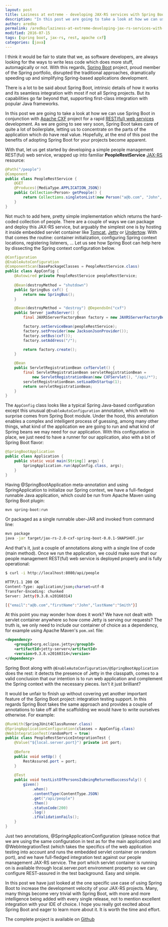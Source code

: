 ```yaml
---
layout: post
title: Laziness at extreme - developing JAX-RS services with Spring Boot
description: "In this post we are going to take a look at how we can use Spring Boot in conjunction with Apache CXF project for a rapid REST(ful) web services development."
author: aredko
permalink: /aredko/laziness-at-extreme-developing-jax-rs-services-with-spring-boot
modified: 2016-07-15
tags: [spring boot, jax-rs, rest, apache cxf]
categories: [java]
---
```


I think it would be fair to state that we, as software developers, are always looking for the ways to write less code
which does more stuff, automagically or not. With this regards, [Spring Boot](http://projects.spring.io/spring-boot/) project, proud member of the Spring portfolio, disrupted the traditional approaches, dramatically speeding up and simplifying Spring-based applications development.

There is a lot to be said about Spring Boot, intrinsic details of how it works and its seamless integration with most if not all Spring projects. But its capabilities go far beyond that, supporting first-class integration with popular Java frameworks.

In this post we are going to take a look at how we can use Spring Boot in conjunction with [Apache CXF](https://cxf.apache.org/)
project for a rapid [REST(ful) web services](https://en.wikipedia.org/wiki/Representational_state_transfer) development. As we are going to see very soon, Spring Boot takes care of quite a lot of boilerplate, letting us to concentrate on the parts of the application which do have real value. Hopefully, at the end of this post the benefits of adopting Spring Boot for your projects become apparent.

With that, let us get started by developing a simple people management REST(ful) web service, wrapped up into familiar **PeopleRestService** [JAX-RS](https://jax-rs-spec.java.net/) resource:
<!--more-->

```java
@Path("/people")
@Component
public class PeopleRestService {
    @GET
    @Produces({MediaType.APPLICATION_JSON})
    public Collection<Person> getPeople() {
        return Collections.singletonList(new Person("a@b.com", "John", "Smith"));
    }
}
```

Not much to add here, pretty simple implementation which returns the hard-coded collection of people.
There are a couple of ways we can package and deploy this JAX-RS service,
but arguably the simplest one is by hosting it inside embedded servlet container
like [Tomcat](http://tomcat.apache.org/), [Jetty](http://www.eclipse.org/jetty/) or [Undertow](http://undertow.io/). With that comes the routine: container initialization, configuring Spring context locations, registering listeners, ... Let us see how Spring Boot can help here by dissecting the Spring context configuration below.

```java
@Configuration
@EnableAutoConfiguration
@ComponentScan(basePackageClasses = PeopleRestService.class)
public class AppConfig {
    @Autowired private PeopleRestService peopleRestService;
 
    @Bean(destroyMethod = "shutdown")
    public SpringBus cxf() {
        return new SpringBus();
    }

    @Bean(destroyMethod = "destroy") @DependsOn("cxf")
    public Server jaxRsServer() {
        final JAXRSServerFactoryBean factory = new JAXRSServerFactoryBean();

        factory.setServiceBean(peopleRestService);
        factory.setProvider(new JacksonJsonProvider());
        factory.setBus(cxf());
        factory.setAddress("/");

        return factory.create();
    }

    @Bean
    public ServletRegistrationBean cxfServlet() {
        final ServletRegistrationBean servletRegistrationBean = 
            new ServletRegistrationBean(new CXFServlet(), "/api/*");
        servletRegistrationBean.setLoadOnStartup(1);
        return servletRegistrationBean;
    }
}
```

The `AppConfig` class looks like a typical Spring Java-based configuration except this unusual `@EnableAutoConfiguration` annotation, which with no surprise comes from Spring Boot module. Under the hood, this annotation enables a complex and intelligent process of guessing, among many other things, what kind of the application we are going to run and what kind of Spring beans we may need for our application. With this configuration in place, we just need to have a runner for our application, also with a bit of Spring Boot flavor:

```java
@SpringBootApplication
public class Application {
    public static void main(String[] args) {
        SpringApplication.run(AppConfig.class, args);
    }
}
```

Having @SpringBootApplication meta-annotation and using SpringApplication to initialize our Spring context, we have a full-fledged runnable Java application, which could be run from Apache Maven using Spring Boot plugin:

```bash
mvn spring-boot:run
```

Or packaged as a single runnable uber-JAR and invoked from command line:

```bash
mvn package
java -jar target/jax-rs-2.0-cxf-spring-boot-0.0.1-SNAPSHOT.jar
```

And that's it, just a couple of annotations along with a single line of code (main method). Once we run the application, we could make sure that our people management REST(ful) web service is deployed properly and is fully operational:

```bash
$ curl -i http://localhost:8080/api/people

HTTP/1.1 200 OK
Content-Type: application/json;charset=utf-8
Transfer-Encoding: chunked
Server: Jetty(9.3.8.v20160314)

[{"email":"a@b.com","firstName":"John","lastName":"Smith"}]
```

At this point you may wonder how does it work? We have not dealt with servlet container anywhere so how come Jetty is serving our requests? The truth is, we only need to include our container of choice as a dependency, for example using Apache Maven's `pom.xml` file:

```xml
<dependency>
    <groupId>org.eclipse.jetty</groupId>
    <artifactId>jetty-server</artifactId>
    <version>9.3.8.v20160314</version>
</dependency>
```

Spring Boot along with `@EnableAutoConfiguration/@SpringBootApplication` does the rest: it detects the presence of Jetty in the classpath, comes to a valid conclusion that our intention is to run web application and complement the Spring context with the necessary pieces. Isn't it just brilliant?

It would be unfair to finish up without covering yet another important feature of the Spring Boot project: integration testing support. In this regards Spring Boot takes the same approach and provides a couple of annotations to take off all the scaffolding we would have to write ourselves otherwise. For example:

```java
@RunWith(SpringJUnit4ClassRunner.class)
@SpringApplicationConfiguration(classes = AppConfig.class)
@WebIntegrationTest(randomPort = true)
public class PeopleRestServiceIntegrationTest {
    @Value("${local.server.port}") private int port;
 
    @Before
    public void setUp() {
        RestAssured.port = port;
    }
 
    @Test
    public void testListOfPersonsIsBeingReturnedSuccessfuly() {
        given()
            .when() 
            .contentType(ContentType.JSON)
            .get("/api/people")
            .then()
            .statusCode(200)
            .log()
            .ifValidationFails();
    }
}
```

Just two annotations, @SpringApplicationConfiguration (please notice that we are using the same configuration in test as for the main application) and @WebIntegrationTest (which takes the specifics of the web application testing into account and runs the embedded servlet container on random port), and we have full-fledged integration test against our people management JAX-RS service. The port which servlet container is running on is available through local.server.port environment property so we can configure REST-assured in the test background. Easy and simple.

In this post we have just looked at the one specific use case of using Spring Boot to increase the development velocity of your JAX-RS projects. Many, many things become very trivial with Spring Boot, with more and more intelligence being added with every single release, not to mention excellent integration with your IDE of choice. I hope you really got excited about Spring Boot and eager to learn more about it. It is worth the time and effort.

The complete project is available on [Github](https://github.com/reta/jax-rs-2.0-cxf-spring-boot)
